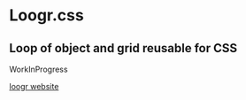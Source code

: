 # Loogr.css #

Loop of object and grid reusable for CSS
------------------------------------------------------
WorkInProgress

[loogr website](http://rs459.github.io/loogr.css/)